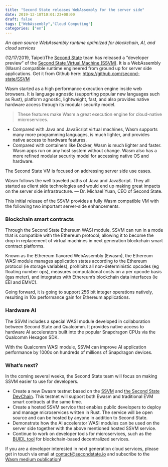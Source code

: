```yaml
---
title: "Second State releases WebAssembly for the server side"
date: 2019-12-18T10:01:23+08:00
draft: false
tags: ["WebAssembly","Cloud Computing"]
categories: ["en"]
---
```


*An open source WebAssembly runtime optimized for blockchain, AI, and cloud services*

(12/17/2019, Taipei)The [Second State](https://www.secondstate.io/) team has released a “developer preview” of the [Second State Virtual Machine (SSVM)](https://github.com/second-state/SSVM). It is a WebAssembly (Wasm) compatible runtime engineered from ground up for server side applications. Get it from Github here: https://github.com/second-state/SSVM

Wasm started as a high performance execution engine inside web browsers. It is language agnostic (supporting popular new languages such as Rust), platform agnostic, lightweight, fast, and also provides native hardware access through its modular security model.

> These features make Wasm a great execution engine for cloud-native microservices.

* Compared with Java and JavaScript virtual machines, Wasm supports many more programming languages, is much lighter, and provides native access to hardware features.
* Compared with containers like Docker, Wasm is much lighter and faster. Wasm apps run on any host system without change. Wasm also has a more refined modular security model for accessing native OS and hardware.

The Second State VM is focused on addressing server side use cases.

Wasm follows the well traveled paths of Java and JavaScript. They all started as client side technologies and would end up making great impacts on the server side infrastructure. — Dr. Michael Yuan, CEO of Second State.

This initial release of the SSVM provides a fully Wasm compatible VM with the following two important server-side enhancements.

### Blockchain smart contracts

Through the Second State Ethereum WASI module, SSVM can run in a mode that is compatible with the Ethereum protocol; allowing it to become the drop in replacement of virtual machines in next generation blockchain smart contract platforms.

Known as the Ethereum flavored WebAssembly (Ewasm), the Ethereum WASI module manages application states according to the Ethereum protocol (ie storage variables), prohibits all non-deterministic opcodes (eg floating number ops), measures computational costs on a per opcode basis (gas meter), and integrates with Ethereum’s blockchain data interfaces (ie EEI and EMVC).

Going forward, it is going to support 256 bit integer operations natively, resulting in 10x performance gain for Ethereum applications.

### Hardware AI

The SSVM includes a special WASI module developed in collaboration between Second State and Qualcomm. It provides native access to hardware AI accelerators built into the popular Snapdragon CPUs via the Qualcomm Hexagon SDK.

With the Qualcomm WASI module, SSVM can improve AI application performance by 1000x on hundreds of millions of Snapdragon devices.

### What’s next?

In the coming several weeks, the Second State team will focus on making SSVM easier to use for developers.

* Create a new Ewasm testnet based on the [SSVM](https://github.com/second-state/SSVM) and [the Second State DevChain](https://github.com/second-state/devchain). This testnet will support both Ewasm and traditional EVM smart contracts at the same time.
* Create a hosted SSVM service that enables public developers to deploy and manage microservices written in Rust. The service will be open source and can be hosted by anyone in addition to Second State.
* Demonstrate how the AI accelerator WASI modules can be used on the server side together with the above mentioned hosted SSVM service.
* Continue to work on developer tools for microservices, such as the [BUIDL tool](https://www.secondstate.io/buidl/) for blockchain-based decentralized services.

If you are a developer interested in next generation cloud services, please get in touch via email at contact@secondstate.io and subscribe to the [Wasm medium publication](https://medium.com/wasm)!

